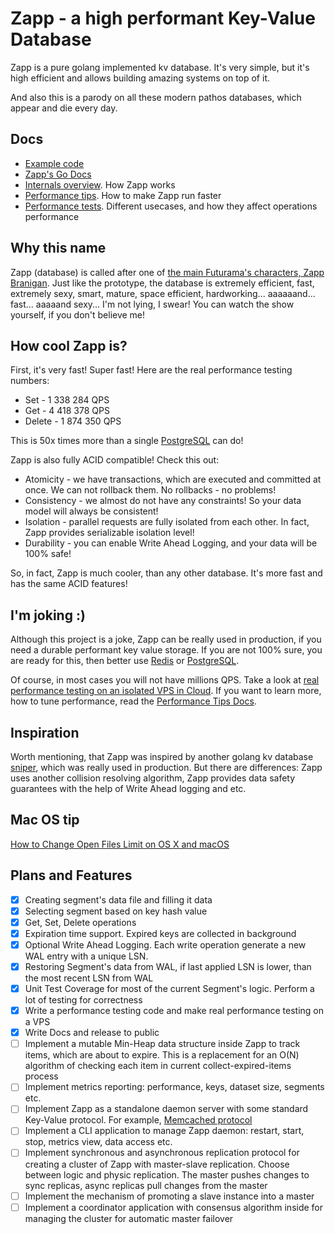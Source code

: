 # Zapp - a high performant Key-Value Database

Zapp is a pure golang implemented kv database. It's very simple, but it's high efficient and allows building amazing systems on top of it.

And also this is a parody on all these modern pathos databases, which appear and die every day.

## Docs

- [Example code](./docs/examples/)
- [Zapp's Go Docs](https://pkg.go.dev/github.com/Kurt212/zapp)
- [Internals overview](./docs/internals.md). How Zapp works
- [Performance tips](./docs/perfomance_tips.md). How to make Zapp run faster
- [Performance tests](./docs/performance_test.md). Different usecases, and how they affect operations performance 

## Why this name

Zapp (database) is called after one of [the main Futurama's characters, Zapp Branigan](https://futurama.fandom.com/wiki/Zapp_Brannigan). Just like the prototype, the database is extremely efficient, fast, extremely sexy, smart, mature, space efficient, hardworking... aaaaaand... fast... aaaaand sexy... I'm not lying, I swear! You can watch the show yourself, if you don't believe me!

## How cool Zapp is?

First, it's very fast! Super fast! Here are the real performance testing numbers:
- Set - 1 338 284 QPS
- Get - 4 418 378 QPS
- Delete - 1 874 350 QPS

This is 50x times more than a single [PostgreSQL](https://www.postgresql.org/) can do!

Zapp is also fully ACID compatible! Check this out:
- Atomicity - we have transactions, which are executed and committed at once. We can not rollback them. No rollbacks - no problems!
- Consistency - we almost do not have any constraints! So your data model will always be consistent!
- Isolation - parallel requests are fully isolated from each other. In fact, Zapp provides serializable isolation level!
- Durability - you can enable Write Ahead Logging, and your data will be 100% safe!  

So, in fact, Zapp is much cooler, than any other database. It's more fast and has the same ACID features!

## I'm joking :)

Although this project is a joke, Zapp can be really used in production, if you need a durable performant key value storage. If you are not 100% sure, you are ready for this, then better use [Redis](https://redis.io/) or [PostgreSQL](https://www.postgresql.org/). 

Of course, in most cases you will not have millions QPS. Take a look at [real performance testing on an isolated VPS in Cloud](./docs/performance_test.md). If you want to learn more, how to tune performance, read the [Performance Tips Docs](./docs/perfomance_tips.md).

## Inspiration

Worth mentioning, that Zapp was inspired by another golang kv database [sniper](https://github.com/recoilme/sniper), which was really used in production. But there are differences: Zapp uses another collision resolving algorithm, Zapp provides data safety guarantees with the help of Write Ahead logging and etc.

## Mac OS tip
[How to Change Open Files Limit on OS X and macOS](https://gist.github.com/tombigel/d503800a282fcadbee14b537735d202c)

## Plans and Features

- [x] Creating segment's data file and filling it data
- [x] Selecting segment based on key hash value
- [x] Get, Set, Delete operations
- [x] Expiration time support. Expired keys are collected in background
- [x] Optional Write Ahead Logging. Each write operation generate a new WAL entry with a unique LSN.
- [x] Restoring Segment's data from WAL, if last applied LSN is lower, than the most recent LSN from WAL
- [x] Unit Test Coverage for most of the current Segment's logic. Perform a lot of testing for correctness
- [x] Write a performance testing code and make real performance testing on a VPS
- [x] Write Docs and release to public
- [ ] Implement a mutable Min-Heap data structure inside Zapp to track items, which are about to expire. This is a replacement for an O(N) algorithm of checking each item in current collect-expired-items process
- [ ] Implement metrics reporting: performance, keys, dataset size, segments etc.
- [ ] Implement Zapp as a standalone daemon server with some standard Key-Value protocol. For example, [Memcached protocol](https://github.com/memcached/memcached/blob/master/doc/protocol.txt)
- [ ] Implement a CLI application to manage Zapp daemon: restart, start, stop, metrics view, data access etc.
- [ ] Implement synchronous and asynchronous replication protocol for creating a cluster of Zapp with master-slave replication. Choose between logic and physic replication. The master pushes changes to sync replicas, async replicas pull changes from the master
- [ ] Implement the mechanism of promoting a slave instance into a master
- [ ] Implement a coordinator application with consensus algorithm inside for managing the cluster for automatic master failover
